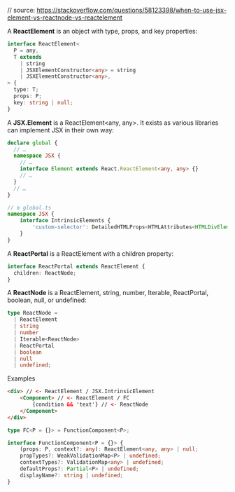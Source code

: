 // source: https://stackoverflow.com/questions/58123398/when-to-use-jsx-element-vs-reactnode-vs-reactelement

A **ReactElement** is an object with type, props, and key properties:

```typescript
interface ReactElement<
  P = any,
  T extends
    | string
    | JSXElementConstructor<any> = string
    | JSXElementConstructor<any>,
> {
  type: T;
  props: P;
  key: string | null;
}
```

A **JSX.Element** is a ReactElement<any, any>. It exists as various libraries can implement JSX in their own way:
```typescript
declare global {
  // …
  namespace JSX {
    // …
    interface Element extends React.ReactElement<any, any> {}
    // …
  }
  // …
}

// в global.ts
namespace JSX {
    interface IntrinsicElements {
        'custom-selector': DetailedHTMLProps<HTMLAttributes<HTMLDivElement>, HTMLDivElement>;
    }
}
```

A **ReactPortal** is a ReactElement with a children property:

```typescript
interface ReactPortal extends ReactElement {
  children: ReactNode;
}
```

A **ReactNode** is a ReactElement, string, number, Iterable<ReactNode>, ReactPortal, boolean, null, or undefined:

```typescript
type ReactNode =
  | ReactElement
  | string
  | number
  | Iterable<ReactNode>
  | ReactPortal
  | boolean
  | null
  | undefined;
```

Examples

```html
<div> // <- ReactElement / JSX.IntrinsicElement
    <Component> // <- ReactElement / FC 
        {condition && 'text'} // <- ReactNode
    </Component>
</div>
```

```typescript
type FC<P = {}> = FunctionComponent<P>;

interface FunctionComponent<P = {}> {
    (props: P, context?: any): ReactElement<any, any> | null;
    propTypes?: WeakValidationMap<P> | undefined;
    contextTypes?: ValidationMap<any> | undefined;
    defaultProps?: Partial<P> | undefined;
    displayName?: string | undefined;
}
```
